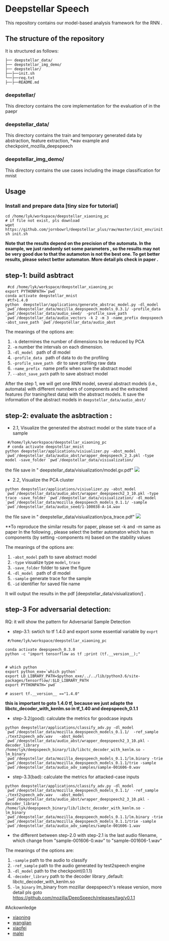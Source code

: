 Deepstellar Speech 
======
This repository contains our model-based analysis framework for the RNN .


## The structure of the repository
It is structured as follows:

```
├── deepstellar_data/
├── deepstellar_img_demo/
├── deepstellar/
├──├──init.sh
└──├──req.txt
├──├──README.md
```


### deepstellar/
This directory contains the core implementation for the evaluation of  in the paepr

### deepstellar_data/
This directory contains the train and temporary generated data by abstraction, feature extraction, *wav example and checkpoint_mozilla_deepspeech 


### deepstellar_img_demo/
This directory contains the use cases including the image classification for mnist 

## Usage
### Install and prepare data [tiny size for tutorial] 
```
cd /home/lyk/workspace/deepstellar_xiaoning_pc
# if file not exist, pls download 
wget https://github.com/jornbowrl/deepstellar_plus/raw/master/init_env/init.sh
sh init.sh 
```

**Note that the results depend on the precision of the automata. 
In the example, we just randomly set some parameters , 
so the results may not be very good due to that the autamoton is not the best one.
To get better results, please select better automaton. More detail pls check in paper .**



## step-1: build asbtract
 
```
 #cd /home/lyk/workspace/deepstellar_xiaoning_pc
export PYTHONPATH=`pwd`
conda activate deepstellar_mnist  
 #tf>1.4.0
python  deepstellar/applications/generate_abstrac_model.py -dl_model `pwd`/deepstellar_data/mozilla_deepspeech_models_0.3.1/ -profile_data `pwd`/deepstellar_data/audio_seed/  -profile_save_path `pwd`/deepstellar_data/audio_vectors -k 2 -m 3 -name_prefix deepspeech -abst_save_path `pwd`/deepstellar_data/audio_abst
```


The meanings of the options are:

1. `-k` determines the number of dimensions to be reduced by PCA
2. `-m` number the intervals on each dimension.
3. `-dl_model ` path of dl model
4. `-profile_data ` path of data to do the profiling
5. `-profile_save_path ` dir to save profiling raw data 
6. `-name_prefix ` name prefix when save the abstract model
7. `--abst_save_path` path to save abstract model

After the step 1, we will get one RNN model, several abstract models (i.e., automata) with different numnbers of components and the extracted features (for traning/test data) with the abstract models.
It save the information of the abstract models in `deepstellar_data/audio_abst/`



## step-2: evaluate the asbtraction :

 * 2.1, Visualize the generated the abstract model or the state 
trace of a sample

```
 #/home/lyk/workspace/deepstellar_xiaoning_pc
 # conda activate deepstellar_mnist
python deepstellar/applications/visiualizer.py -abst_model `pwd`/deepstellar_data/audio_abst/wrapper_deepspeech_2_3.pkl -type model -save_folder `pwd`/deepstellar_data/visiualization/
```
 the file save in " deepstellar_data/visiualization/model.gv.pdf"
 ![](https://github.com/jornbowrl/deepstellar_plus/raw/master/images_paper/abs_step2_copy.png)

 * 2.2, Visualize the PCA cluster 


```
python deepstellar/applications/visiualizer.py -abst_model `pwd`/deepstellar_data/audio_abst/wrapper_deepspeech2_3_10.pkl -type trace -save_folder `pwd`/deepstellar_data/visiualization/ -dl_model `pwd`/deepstellar_data/mozilla_deepspeech_models_0.1.1/ -sample `pwd`/deepstellar_data/audio_seed/1-100038-A-14.wav
```
 the file save in " deepstellar_data/visiualization/pca_trace.pdf"
 ![](https://github.com/jornbowrl/deepstellar_plus/raw/master/images_paper/pca_trace_copy.png)

**To reproduce the similar results for paper, please set -k and -m same as paper 
In the following , please select the better automaton which has m components (by setting -components m) 
based on the stability values 

The meanings of the options are:

1. `-abst_model` path to save abstract model
2. `-type` visualize type `model`, `trace`
3. `-save_folder` folder to save the figure
4. `-dl_model ` path of dl model
3. `-sample` generate trace for the sample
4. `-id` identifier for saved file name

It will output the results in the pdf [deepstellar_data/visiualization/] .

## step-3 For adversarial detection:

RQ: it will show the pattern for Adversarial Sample Detection

* step-3.1: swtich to tf 1.4.0 and export some essential variable by `exprt`

```
 #/home/lyk/workspace/deepstellar_xiaoning_pc

conda activate deepspeech_0.3.0
python -c "import tensorflow as tf ;print (tf.__version__);" 


# which python 
export python_exe=`which python`
export LD_LIBRARY_PATH=$python_exe/../../lib/python3.6/site-packages/tensorflow/:$LD_LIBRARY_PATH
export PYTHONPATH=`pwd`

# assert tf.__version__ =="1.4.0"
```

**this is important to goto 1.4.0 tf, because we just adapte the libctc_decoder_with_kenlm.so in tf_1.40 and deepspeech_0.1.1** 

* step-3.2(good): calculate the metrics for goodcase inputs

```
python deepstellar/applications/classify_adv.py -dl_model `pwd`/deepstellar_data/mozilla_deepspeech_models_0.1.1/  -ref_sample ./text2speech_adv.wav   -abst_model `pwd`/deepstellar_data/audio_abst/wrapper_deepspeech2_3_10.pkl -decoder_library  /home/lyk/deepspeech_binary/lib/libctc_decoder_with_kenlm.so -lm_binary `pwd`/deepstellar_data/mozilla_deepspeech_models_0.1.1/lm.binary -trie `pwd`/deepstellar_data/mozilla_deepspeech_models_0.1.1/trie -sample `pwd`/deepstellar_data/audio_adv_samples/sample-001606-0.wav

```

* step-3.3(bad): calculate the metrics for attacked-case inputs

```
python deepstellar/applications/classify_adv.py -dl_model `pwd`/deepstellar_data/mozilla_deepspeech_models_0.1.1/  -ref_sample ./text2speech_adv.wav   -abst_model `pwd`/deepstellar_data/audio_abst/wrapper_deepspeech2_3_10.pkl -decoder_library  /home/lyk/deepspeech_binary/lib/libctc_decoder_with_kenlm.so -lm_binary `pwd`/deepstellar_data/mozilla_deepspeech_models_0.1.1/lm.binary -trie `pwd`/deepstellar_data/mozilla_deepspeech_models_0.1.1/trie -sample `pwd`/deepstellar_data/audio_adv_samples/sample-001606-1.wav

```
* the different  between step-2.0 with step-2.1 is the last audio filename, which change from "sample-001606-0.wav" to "sample-001606-1.wav"

 


The meanings of the options are:

1. `-sample` path to the audio to classify
2. `-ref_sample` path to the audio generated by test2speech engine
3. `-dl_model` path to the checkpoint(0.1.1)
4. `-decoder_library` path to the decoder library ,default: libctc_decoder_with_kenlm.so 
5. `-lm_binary` lm_binary from mozillar deepspeech's release version, more detail pls goto https://github.com/mozilla/DeepSpeech/releases/tag/v0.1.1 






#Ackownledge
* [xiaoning](mailto:dxn0733@gmail.com)
* [wangjian](mailto:jornbowrl@gmail.com)
* [xiaofei](mailto:xiaofei.xfxie@gmail.com)
* [malei](mailto:leima.2011@gmail.com)


